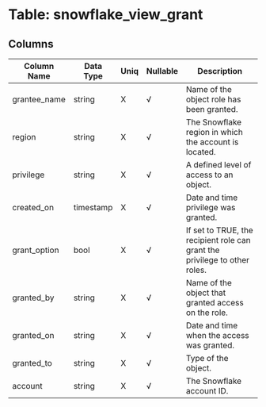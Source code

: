 # Table: snowflake_view_grant

## Columns 

|  Column Name   |  Data Type  | Uniq | Nullable | Description | 
|  ----  | ----  | ----  | ----  | ---- | 
| grantee_name | string | X | √ | Name of the object role has been granted. | 
| region | string | X | √ | The Snowflake region in which the account is located. | 
| privilege | string | X | √ | A defined level of access to an object. | 
| created_on | timestamp | X | √ | Date and time privilege was granted. | 
| grant_option | bool | X | √ | If set to TRUE, the recipient role can grant the privilege to other roles. | 
| granted_by | string | X | √ | Name of the object that granted access on the role. | 
| granted_on | string | X | √ | Date and time when the access was granted. | 
| granted_to | string | X | √ | Type of the object. | 
| account | string | X | √ | The Snowflake account ID. | 


